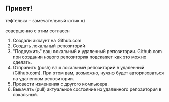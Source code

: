 ## Привет!

тефтелька - замечательный котик =)

совершенно с этим согласен

1. Создали аккаунт на Github.com
2. Создать локальный репозиторий
3. "Подружить" ваш локальный и удаленный репозитории. Github.com при создании нового репозитория подскажет как это можно сделать.
4. Отправить (push) ваш локальный репозиторий в удаленный (Github.com). При этом вам, возможно, нужно будет авторизоваться на удаленном репозитории.
5. Провести изменения с другого компьюера.
6. Выкачать (pull) актуальное состояние из удаленного репозитория в локальный.